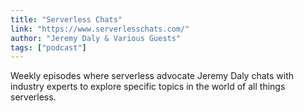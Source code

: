 ```yaml
---
title: "Serverless Chats"
link: "https://www.serverlesschats.com/"
author: "Jeremy Daly & Various Guests"
tags: ["podcast"]
---
```


Weekly episodes where serverless advocate Jeremy Daly chats with industry experts to explore specific topics in the world of all things serverless.
